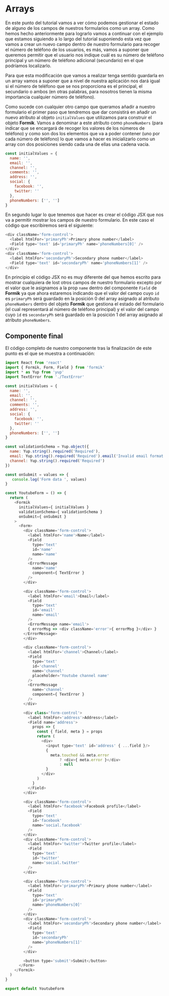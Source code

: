 # Arrays

En este punto del tutorial vamos a ver cómo podemos gestionar el estado de alguno de los campos de nuestros formularios como un array. Como hemos hecho anteriormente para lograrlo vamos a continuar con el ejemplo que estamos siguiendo a lo largo del tutorial suponiendo esta vez que vamos a crear un nuevo campo dentro de nuestro formulario para recoger el número de teléfono de los usuarios, es más, vamos a suponer que queremos permitir que el usuario nos indique cuál es su número de teléfono principal y un número de teléfono adicional (secundario) en el que podríamos localizarlo.

Para que esta modificación que vamos a realizar tenga sentido guardarla en un array vamos a suponer que a nivel de nuestra aplicación nos dará igual si el número de teléfono que se nos proporciona es el principal, el secundario o ambos (en otras palabras, para nosotros tienen la misma importancia cualquier número de teléfono). 

Como sucede con cualquier otro campo que queramos añadir a nuestro formulario el primer paso que tendremos que dar consistirá en añadir un nuevo atributo al objeto `initialValues` que utilizamos para construir el objeto **Formik**. Vamos a denominar a este atributo como `phoneNumbers` (para indicar que se encargará de recoger los valores de los números de teléfono) y como son dos los elementos que va a poder contener (uno por cada número de teléfono) lo que vamos a hacer es inicializarlo como un array con dos posiciones siendo cada una de ellas una cadena vacía.

```javascript
const initialValues = {
  name: '',
  email: '',
  channel: '',
  comments: '',
  address: '',
  social: {
    facebook: '',
    twitter: ''
  },
  phoneNumbers: ['', '']
}
```

En segundo lugar lo que tenemos que hacer es crear el código JSX que nos va a permitir mostrar los campos de nuestro formulario. En este caso el código que escribiremos será el siguiente:

```javascript
<div className='form-control'>
  <label htmlFor='primaryPh'>Primary phone number</label>
  <Field type='text' id='primaryPh' name='phoneNumbers[0]' />
</div>
<div className='form-control'>
  <label htmlFor='secondaryPh'>Secondary phone number</label>
  <Field type='text' id='secondaryPh' name='phoneNumbers[1]' />
</div>
```

En principio el código JSX no es muy diferente del que hemos escrito para mostrar cualquiera de lost otros campos de nuestro formulario excepto por el valor que le asignamos a la prop `name` dentro del componente `Field` de **Formik** ya que ahora estaremos indicando que el valor del campo cuyo `id` es `primaryPh` será guardado en la posición 0 del array asignado al atributo `phoneNumbers` dentro del objeto **Formik** que gestiona el estado del formulario (el cual representará al número de teléfono principal) y el valor del campo cuyo `ìd` es `secondaryPh` será guardado en la posición 1 del array asignado al atributo `phoneNumbers`.



## Componente final

El código completo de nuestro componente tras la finalización de este punto es el que se muestra a continuación:

```javascript
import React from 'react'
import { Formik, Form, Field } from 'formik'
import * as Yup from 'yup'
import TextError from './TextError'

const initialValues = {
  name: '',
  email: '',
  channel: '',
  comments: '',
  address: '',
  social: {
    facebook: '',
    twitter: ''
  },
  phoneNumbers: ['', '']
}

const validationSchema = Yup.object({
  name: Yup.string().required('Required'),
  email: Yup.string().required('Required').email('Invalid email format'),
  channel: Yup.string().required('Required')
})

const onSubmit = values => {
   console.log('Form data ', values)
}

const YoutubeForm = () => {
  return (
    <Formik
      initialValues={ initialValues }
      validationSchema={ validationSchema }
      onSubmit={ onSubmit }
    >
      <Form>
        <div className='form-control'>
          <label htmlFor='name'>Name</label>
          <Field
            type='text'
            id='name'
            name='name'
          />
          <ErrorMessage
            name='name'
            component={ TextError }
          />
        </div>

        <div className='form-control'>
          <label htmlFor='email'>Email</label>
          <Field
            type='text'
            id='email'
            name='email'
          />
          <ErrorMessage name='email'>
          { errorMsg => <div className='error'>{ errorMsg }</div> }
        </ErrorMessage>
        </div>

        <div className='form-control'>
          <label htmlFor='channel'>Channel</label>
          <Field
            type='text'
            id='channel'
            name='channel'
            placeholder='Youtube channel name'
          />
          <ErrorMessage
            name='channel'
            component={ TextError }
          />
        </div>

        <div class='form-control'>
          <label htmlFor='address'>Address</label>
          <Field name='address'>
            props => {
              const { field, meta } = props
              return (
                <div>
                  <input type='text' id='address' { ...field }/>
                  {
                    meta.touched && meta.error
                        ? <div>{ meta.error }</div>
                        : null
                  }
                </div>
              )
            }
          </Field>
        </div>

        <div className='form-control'>
          <label htmlFor='facebook'>Facebook profile</label>
          <Field
            type='text'
            id='facebook'
            name='social.facebook'
          />
        </div>
        <div className='form-control'>
          <label htmlFor='twitter'>Twitter profile</label>
          <Field
            type='text'
            id='twitter'
            name='social.twitter'
          />
        </div>

        <div className='form-control'>
          <label htmlFor='primaryPh'>Primary phone number</label>
          <Field 
            type='text' 
            id='primaryPh' 
            name='phoneNumbers[0]' 
          />
        </div>
        <div className='form-control'>
          <label htmlFor='secondaryPh'>Secondary phone number</label>
          <Field 
            type='text' 
            id='secondaryPh' 
            name='phoneNumbers[1]' 
          />
        </div>

        <button type='submit'>Submit</button>
      </Form>
    </Formik>
  )
}

export default YoutubeForm
````



